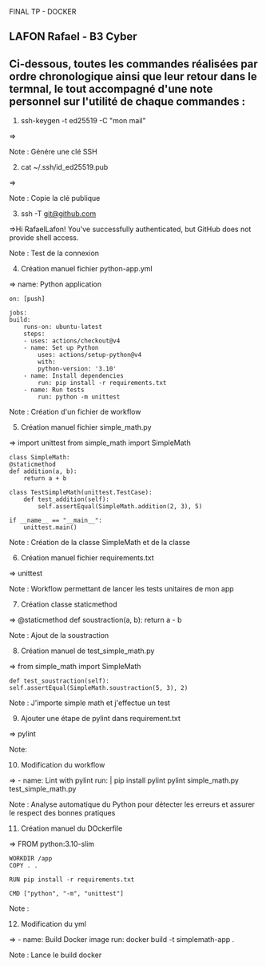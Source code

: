 FINAL TP - DOCKER

LAFON Rafael - B3 Cyber
--------------------------------------------------------
Ci-dessous, toutes les commandes réalisées par ordre chronologique ainsi que leur retour dans le termnal, le tout accompagné d'une note personnel sur l'utilité de chaque commandes :
--------------------------------------------------------

1.  ssh-keygen -t ed25519 -C "mon mail"

=>

Note : Génére une clé SSH



2.  cat ~/.ssh/id_ed25519.pub

=>

Note : Copie la clé publique



3.  ssh -T git@github.com

=>Hi RafaelLafon! You've successfully authenticated, but GitHub does not provide shell access.

Note : Test de la connexion



4.  Création manuel fichier python-app.yml

=>  name: Python application

    on: [push]

    jobs:
    build:
        runs-on: ubuntu-latest
        steps:
        - uses: actions/checkout@v4
        - name: Set up Python
            uses: actions/setup-python@v4
            with:
            python-version: '3.10'
        - name: Install dependencies
            run: pip install -r requirements.txt
        - name: Run tests
            run: python -m unittest

Note : Création d'un fichier de workflow 



5.  Création manuel fichier simple_math.py

=>  import unittest
    from simple_math import SimpleMath


    class SimpleMath:
    @staticmethod
    def addition(a, b):
        return a + b

    class TestSimpleMath(unittest.TestCase):
        def test_addition(self):
            self.assertEqual(SimpleMath.addition(2, 3), 5)

    if __name__ == "__main__":
        unittest.main()


Note : Création de la classe SimpleMath et de la classe 



6.  Création manuel fichier requirements.txt

=>  unittest

Note : Workflow permettant de lancer les tests unitaires de mon app



7.  Création classe staticmethod

=>  @staticmethod
    def soustraction(a, b):
        return a - b

Note : Ajout de la soustraction



8.  Création manuel de test_simple_math.py

=>  from simple_math import SimpleMath  

    def test_soustraction(self):
    self.assertEqual(SimpleMath.soustraction(5, 3), 2)

Note : J'importe simple math et j'effectue un test



9.  Ajouter une étape de pylint dans requirement.txt

=> pylint

Note:



10. Modification du workflow 

=>       - name: Lint with pylint
        run: |
          pip install pylint
          pylint simple_math.py test_simple_math.py

Note : Analyse automatique du Python pour détecter les erreurs et assurer le respect des bonnes pratiques 



11. Création manuel du DOckerfile

=>  FROM python:3.10-slim

    WORKDIR /app
    COPY . .

    RUN pip install -r requirements.txt

    CMD ["python", "-m", "unittest"]

Note :



12. Modification du yml 

=>      - name: Build Docker image
        run: docker build -t simplemath-app .

Note : Lance le build docker
